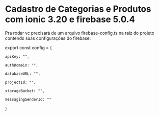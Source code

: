 # Cadastro de Categorias e Produtos com ionic 3.20 e firebase 5.0.4
Pra rodar vc precisará de um arquivo firebase-config.ts na raiz do projeto contendo suas configurações do firebase:

export const config = {

    apiKey: "",
 
    authDomain: "",
    
    databaseURL: "",
    
    projectId: "",
    
    storageBucket: "",
    
    messagingSenderId: ""
    
  }  
